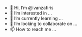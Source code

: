 - 👋 Hi, I’m @ivanzafiris
- 👀 I’m interested in ...
- 🌱 I’m currently learning ...
- 💞️ I’m looking to collaborate on ...
- 📫 How to reach me ...

<!---
ivanzafiris/ivanzafiris is a ✨ special ✨ repository because its `README.md` (this file) appears on your GitHub profile.
You can click the Preview link to take a look at your changes.
--->
